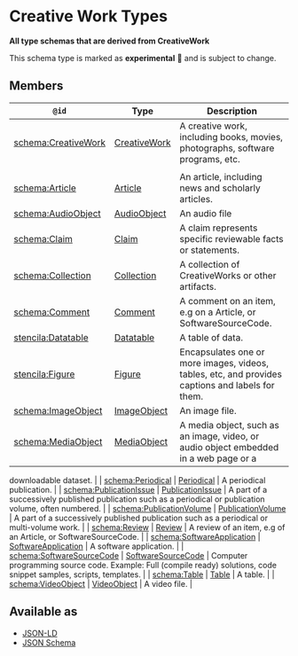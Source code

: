# Creative Work Types

**All type schemas that are derived from CreativeWork**

This schema type is marked as **experimental** 🧪 and is subject to change.

## Members

| `@id`                                                           | Type                            | Description                                                                                      |
| --------------------------------------------------------------- | ------------------------------- | ------------------------------------------------------------------------------------------------ |
| [schema:CreativeWork](https://schema.org/CreativeWork)          | [CreativeWork](CreativeWork.md) | A creative work, including books, movies, photographs, software programs, etc.                   |
|  |
| [schema:Article](https://schema.org/Article)                    | [Article](Article.md)           | An article, including news and scholarly articles.                                               |
| [schema:AudioObject](https://schema.org/AudioObject)            | [AudioObject](AudioObject.md)   | An audio file                                                                                    |
| [schema:Claim](https://schema.org/Claim)                        | [Claim](Claim.md)               | A claim represents specific reviewable facts or statements.                                      |
| [schema:Collection](https://schema.org/Collection)              | [Collection](Collection.md)     | A collection of CreativeWorks or other artifacts.                                                |
| [schema:Comment](https://schema.org/Comment)                    | [Comment](Comment.md)           | A comment on an item, e.g on a Article, or SoftwareSourceCode.                                   |
| [stencila:Datatable](https://schema.stenci.la/Datatable.jsonld) | [Datatable](Datatable.md)       | A table of data.                                                                                 |
| [stencila:Figure](https://schema.stenci.la/Figure.jsonld)       | [Figure](Figure.md)             | Encapsulates one or more images, videos, tables, etc, and provides captions and labels for them. |
| [schema:ImageObject](https://schema.org/ImageObject)            | [ImageObject](ImageObject.md)   | An image file.                                                                                   |
| [schema:MediaObject](https://schema.org/MediaObject)            | [MediaObject](MediaObject.md)   | A media object, such as an image, video, or audio object embedded in a web page or a             |

downloadable dataset.
|
| [schema:Periodical](https://schema.org/Periodical) | [Periodical](Periodical.md) | A periodical publication. |
| [schema:PublicationIssue](https://schema.org/PublicationIssue) | [PublicationIssue](PublicationIssue.md) | A part of a successively published publication such as a periodical or publication
volume, often numbered.
|
| [schema:PublicationVolume](https://schema.org/PublicationVolume) | [PublicationVolume](PublicationVolume.md) | A part of a successively published publication such as a periodical or multi-volume work.
|
| [schema:Review](https://schema.org/Review) | [Review](Review.md) | A review of an item, e.g of an Article, or SoftwareSourceCode. |
| [schema:SoftwareApplication](https://schema.org/SoftwareApplication) | [SoftwareApplication](SoftwareApplication.md) | A software application.
|
| [schema:SoftwareSourceCode](https://schema.org/SoftwareSourceCode) | [SoftwareSourceCode](SoftwareSourceCode.md) | Computer programming source code. Example: Full (compile ready) solutions, code snippet samples, scripts, templates.
|
| [schema:Table](https://schema.org/Table) | [Table](Table.md) | A table. |
| [schema:VideoObject](https://schema.org/VideoObject) | [VideoObject](VideoObject.md) | A video file. |

## Available as

- [JSON-LD](https://schema.stenci.la/stencila.jsonld)
- [JSON Schema](https://schema.stenci.la/v1/CreativeWorkTypes.schema.json)

